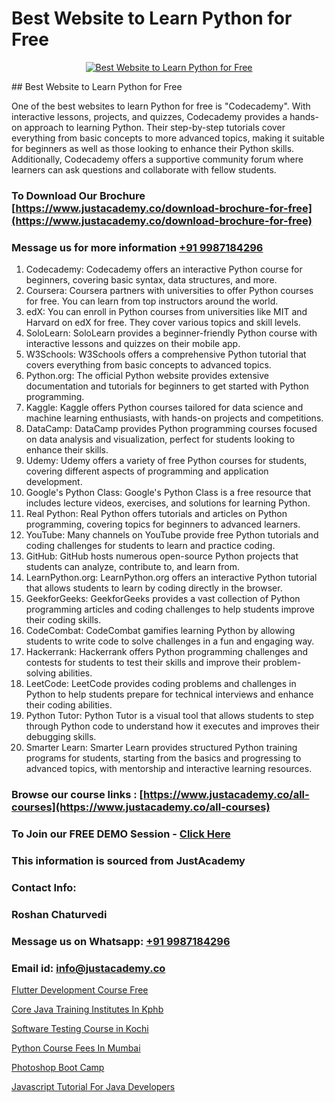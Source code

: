 # Best Website to Learn Python for Free

<p align="center">
  <a href="https://justacademy.co/course-detail/python-training">
    <img src="https://justacademy.co/storage2/course_image/1709713400_course_image.webp" alt="Best Website to Learn Python for Free">
  </a>
</p>
## Best Website to Learn Python for Free

One of the best websites to learn Python for free is "Codecademy". With interactive lessons, projects, and quizzes, Codecademy provides a hands-on approach to learning Python. Their step-by-step tutorials cover everything from basic concepts to more advanced topics, making it suitable for beginners as well as those looking to enhance their Python skills. Additionally, Codecademy offers a supportive community forum where learners can ask questions and collaborate with fellow students.
### To Download Our Brochure [https://www.justacademy.co/download-brochure-for-free](https://www.justacademy.co/download-brochure-for-free)
### Message us for more information [+91 9987184296](https://api.whatsapp.com/send?phone=919987184296)
1) Codecademy: Codecademy offers an interactive Python course for beginners, covering basic syntax, data structures, and more.
2) Coursera: Coursera partners with universities to offer Python courses for free. You can learn from top instructors around the world.
3) edX: You can enroll in Python courses from universities like MIT and Harvard on edX for free. They cover various topics and skill levels.
4) SoloLearn: SoloLearn provides a beginner-friendly Python course with interactive lessons and quizzes on their mobile app.
5) W3Schools: W3Schools offers a comprehensive Python tutorial that covers everything from basic concepts to advanced topics.
6) Python.org: The official Python website provides extensive documentation and tutorials for beginners to get started with Python programming.
7) Kaggle: Kaggle offers Python courses tailored for data science and machine learning enthusiasts, with hands-on projects and competitions.
8) DataCamp: DataCamp provides Python programming courses focused on data analysis and visualization, perfect for students looking to enhance their skills.
9) Udemy: Udemy offers a variety of free Python courses for students, covering different aspects of programming and application development.
10) Google's Python Class: Google's Python Class is a free resource that includes lecture videos, exercises, and solutions for learning Python.
11) Real Python: Real Python offers tutorials and articles on Python programming, covering topics for beginners to advanced learners.
12) YouTube: Many channels on YouTube provide free Python tutorials and coding challenges for students to learn and practice coding.
13) GitHub: GitHub hosts numerous open-source Python projects that students can analyze, contribute to, and learn from.
14) LearnPython.org: LearnPython.org offers an interactive Python tutorial that allows students to learn by coding directly in the browser.
15) GeekforGeeks: GeekforGeeks provides a vast collection of Python programming articles and coding challenges to help students improve their coding skills.
16) CodeCombat: CodeCombat gamifies learning Python by allowing students to write code to solve challenges in a fun and engaging way.
17) Hackerrank: Hackerrank offers Python programming challenges and contests for students to test their skills and improve their problem-solving abilities.
18) LeetCode: LeetCode provides coding problems and challenges in Python to help students prepare for technical interviews and enhance their coding abilities.
19) Python Tutor: Python Tutor is a visual tool that allows students to step through Python code to understand how it executes and improves their debugging skills.
20) Smarter Learn: Smarter Learn provides structured Python training programs for students, starting from the basics and progressing to advanced topics, with mentorship and interactive learning resources.

### Browse our course links : [https://www.justacademy.co/all-courses](https://www.justacademy.co/all-courses) 
### To Join our FREE DEMO Session - [Click Here](https://www.justacademy.co/register-for-course-demo)


### This information is sourced from JustAcademy
### Contact Info:
### Roshan Chaturvedi
### Message us on Whatsapp: [+91 9987184296](https://api.whatsapp.com/send?phone=919987184296)
### Email id: [info@justacademy.co](mailto:info@justacademy.co)
                
[Flutter Development Course Free](https://www.linkedin.com/pulse/flutter-development-course-free-justacademy-beangaluru-arhzc/)

[Core Java Training Institutes In Kphb](https://www.linkedin.com/pulse/core-java-training-institutes-kphb-justacademy-berlin-byl1e?trackingId=ic5%2BQ11Jej6iMEtHui5w5w%3D%3D&lipi=urn%3Ali%3Apage%3Ad_flagship3_company_admin%3Bjmi5U8HnRnGuyDtWTpE8KQ%3D%3D)

[Software Testing Course in Kochi](https://medium.com/@AkashSingh2052/software-testing-course-in-kochi-5a7870ed9a54)

[Python Course Fees In Mumbai](https://medium.com/@mahi3106/python-course-fees-in-mumbai-fbfa214dede3)

[Photoshop Boot Camp](https://justacademyin.github.io/justacademy/photoshop-boot-camp)

[Javascript Tutorial For Java Developers](https://justacademyin.github.io/Articles/Javascript-Tutorial-For-Java-Developers)


